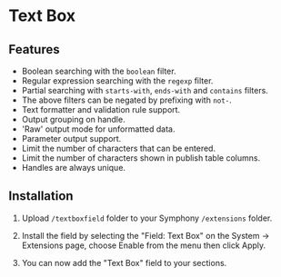 # Text Box

## Features

 - Boolean searching with the `boolean` filter.
 - Regular expression searching with the `regexp` filter.
 - Partial searching with `starts-with`, `ends-with` and `contains` filters.
 - The above filters can be negated by prefixing with `not-`.
 - Text formatter and validation rule support.
 - Output grouping on handle.
 - 'Raw' output mode for unformatted data.
 - Parameter output support.
 - Limit the number of characters that can be entered.
 - Limit the number of characters shown in publish table columns.
 - Handles are always unique.


## Installation

1. Upload `/textboxfield` folder to your Symphony `/extensions` folder.

2. Install the field by selecting the "Field: Text Box" on the System -> Extensions page, choose Enable from the menu then click Apply.

3. You can now add the "Text Box" field to your sections.